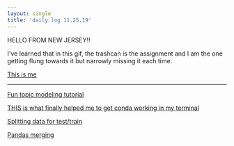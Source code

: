 ```yaml
---
layout: single
title: 'daily log 11.25.19'
---
```


HELLO FROM NEW JERSEY!!

I've learned that in this gif, the trashcan is the assignment and I am the one getting flung towards it but narrowly missing it each time.

[This is me](https://gfycat.com/grouchysimplefritillarybutterfly)

---

[Fun topic modeling tutorial](https://www.machinelearningplus.com/nlp/topic-modeling-visualization-how-to-present-results-lda-models/)

[THIS is what finally helped me to get conda working in my terminal](https://towardsdatascience.com/how-to-successfully-install-anaconda-on-a-mac-and-actually-get-it-to-work-53ce18025f97)

[Splitting data for test/train](https://stackoverflow.com/questions/35472712/how-to-split-data-on-balanced-training-set-and-test-set-on-sklearn)

[Pandas merging]()